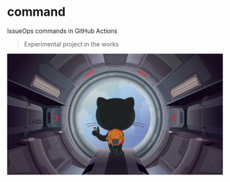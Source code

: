 # command

IssueOps commands in GitHub Actions

> Experimental project in the works

![ship-it](docs/assets/ship-it.jpg)
